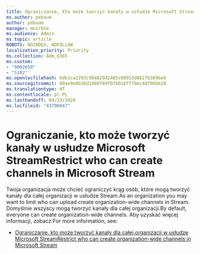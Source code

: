 ```yaml
---
title: Ograniczanie, kto może tworzyć kanały w usłudze Microsoft Stream
ms.author: pebaum
author: pebaum
manager: mnirkhe
ms.audience: Admin
ms.topic: article
ROBOTS: NOINDEX, NOFOLLOW
localization_priority: Priority
ms.collection: Adm_O365
ms.custom:
- "9002650"
- "5102"
ms.openlocfilehash: 6db1ca2293c904829d2485c08013d8b27b369be6
ms.sourcegitcommit: 89ae9e8b36d1980f89f07b016fff0ec48f96b620
ms.translationtype: HT
ms.contentlocale: pl-PL
ms.lasthandoff: 04/23/2020
ms.locfileid: "43790047"
---
```

# <a name="restrict-who-can-create-channels-in-microsoft-stream"></a><span data-ttu-id="1c61d-102">Ograniczanie, kto może tworzyć kanały w usłudze Microsoft Stream</span><span class="sxs-lookup"><span data-stu-id="1c61d-102">Restrict who can create channels in Microsoft Stream</span></span>

<span data-ttu-id="1c61d-103">Twoja organizacja może chcieć ograniczyć krąg osób, które mogą tworzyć kanały dla całej organizacji w usłudze Stream.</span><span class="sxs-lookup"><span data-stu-id="1c61d-103">As an organization you may want to limit who can upload create organization-wide channels in Stream.</span></span> <span data-ttu-id="1c61d-104">Domyślnie wszyscy mogą tworzyć kanały dla całej organizacji.</span><span class="sxs-lookup"><span data-stu-id="1c61d-104">By default, everyone can create organization-wide channels.</span></span> <span data-ttu-id="1c61d-105">Aby uzyskać więcej informacji, zobacz:</span><span class="sxs-lookup"><span data-stu-id="1c61d-105">For more information, see:</span></span>

- [<span data-ttu-id="1c61d-106">Ograniczanie, kto może tworzyć kanały dla całej organizacji w usłudze Microsoft Stream</span><span class="sxs-lookup"><span data-stu-id="1c61d-106">Restrict who can create organization-wide channels in Microsoft Stream</span></span>](https://docs.microsoft.com/stream/restrict-companywide-channels)
